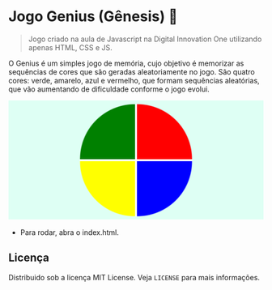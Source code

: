 # Jogo Genius (Gênesis) 🚀

> Jogo criado na aula de Javascript na Digital Innovation One utilizando apenas HTML, CSS e JS.

O Genius é um simples jogo de memória, cujo objetivo é memorizar as sequências de cores que são geradas aleatoriamente no jogo. São quatro cores: verde, amarelo, azul e vermelho, que formam sequências aleatórias, que vão aumentando de dificuldade conforme o jogo evolui.

![captura de tela do jogo funcionando](genius.PNG)
- Para rodar, abra o index.html.


## Licença
Distribuido sob a licença MIT License. Veja `LICENSE` para mais informações.
